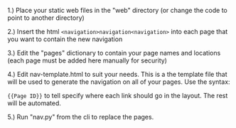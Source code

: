 1.) Place your static web files in the "web" directory (or change the code to point to another directory)

2.) Insert the html ```<navigation>navigation<navigation>``` into each page that you want to contain the new navigation

3.) Edit the "pages" dictionary to contain your page names and locations (each page must be added here manually for security)

4.) Edit nav-template.html to suit your needs. This is a the template file that will be used to generate the navigation on all of your pages. Use the syntax: 

```{{Page ID}}``` to tell specify where each link should go in the layout. The rest will be automated. 
 
5.) Run "nav.py" from the cli to replace the pages.
